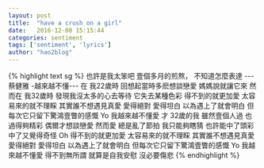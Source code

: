```yaml
---
layout: post
title:  "have a crush on a girl"
date:   2016-12-08 15:15:44
categories: sentiment
tags: ['sentiment', 'lyrics']
author: "hao2blog"
---
```

{% highlight text sg %}
也許是我太笨吧
壹個多月的煎熬， 不知道怎麼表達
---蔡健雅 -越來越不懂---
在 我22歲時
回想起當時多麽想談戀愛
媽媽說就讓它來
然而在 我32歲時
發現我沒太多的心去等待
它失去某種色彩
得不到的就更加愛
太容易來的就不理睬
其實誰不想遇見真愛
愛得絕對 愛得坦白
以為遇上了就會明白
但每次它只留下驚鴻壹瞥的感慨
Yo 我越來越不懂愛
才 32歲的我
雖然壹個人過 也過得夠精彩
偶爾才想談戀愛
然而愛 總是亂了節拍
我只能夠瞎猜 也許能中了頭彩
中了又覺得奇怪
Oh 得不到的就更加愛
太容易來的就不理睬
其實誰不想遇見真愛
愛得絕對 愛得坦白
以為遇上了就會明白
但每次它只留下驚鴻壹瞥的感慨
Yo 我越來越不懂愛
得不到無所謂
就算是自我安慰
沒必要傷悲
{% endhighlight %}